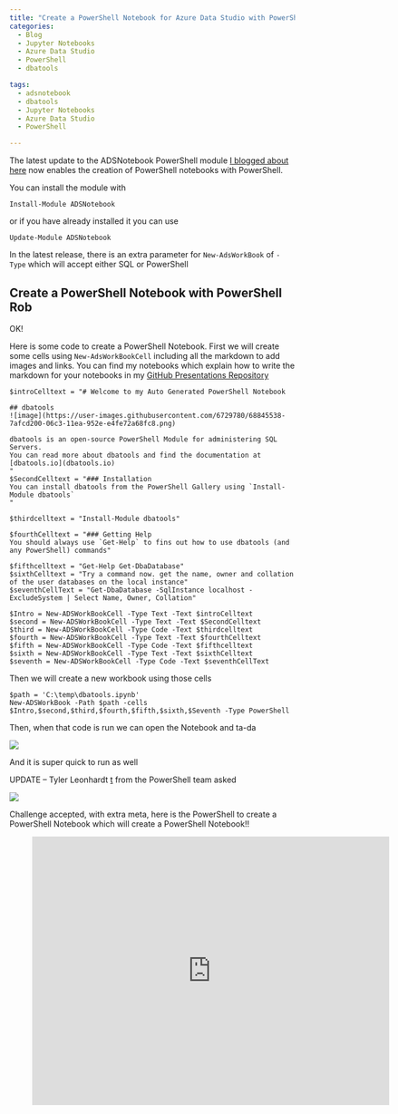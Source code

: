 ```yaml
---
title: "Create a PowerShell Notebook for Azure Data Studio with PowerShell"
categories:
  - Blog
  - Jupyter Notebooks
  - Azure Data Studio
  - PowerShell
  - dbatools

tags:
  - adsnotebook
  - dbatools
  - Jupyter Notebooks
  - Azure Data Studio
  - PowerShell

---
```

The latest update to the ADSNotebook PowerShell module [I blogged about here](https://blog.robsewell.com/create-azure-data-studio-sql-notebooks-with-powershell/) now enables the creation of PowerShell notebooks with PowerShell.

You can install the module with

    Install-Module ADSNotebook

or if you have already installed it you can use

    Update-Module ADSNotebook

In the latest release, there is an extra parameter for `New-AdsWorkBook` of `-Type` which will accept either SQL or PowerShell

Create a PowerShell Notebook with PowerShell Rob
------------------------------------------------

OK!

Here is some code to create a PowerShell Notebook. First we will create some cells using `New-AdsWorkBookCell` including all the markdown to add images and links. You can find my notebooks which explain how to write the markdown for your notebooks in my [GitHub Presentations Repository](https://github.com/SQLDBAWithABeard/Presentations/tree/master/2019/PASS%20Summit/SQL%20Notebooks%20in%20Azure%20Data%20Studio%20for%20the%20DBA)

<PRE class=wp-block-code><CODE>$introCelltext = "# Welcome to my Auto Generated PowerShell Notebook

## dbatools
![image](https://user-images.githubusercontent.com/6729780/68845538-7afcd200-06c3-11ea-952e-e4fe72a68fc8.png)  

dbatools is an open-source PowerShell Module for administering SQL Servers.
You can read more about dbatools and find the documentation at [dbatools.io](dbatools.io)
"
$SecondCelltext = "### Installation
You can install dbatools from the PowerShell Gallery using `Install-Module dbatools`
"

$thirdcelltext = "Install-Module dbatools"

$fourthCelltext = "### Getting Help
You should always use `Get-Help` to fins out how to use dbatools (and any PowerShell) commands"

$fifthcelltext = "Get-Help Get-DbaDatabase"
$sixthCelltext = "Try a command now. get the name, owner and collation of the user databases on the local instance"
$seventhCellText = "Get-DbaDatabase -SqlInstance localhost -ExcludeSystem | Select Name, Owner, Collation"

$Intro = New-ADSWorkBookCell -Type Text -Text $introCelltext
$second = New-ADSWorkBookCell -Type Text -Text $SecondCelltext
$third = New-ADSWorkBookCell -Type Code -Text $thirdcelltext
$fourth = New-ADSWorkBookCell -Type Text -Text $fourthCelltext
$fifth = New-ADSWorkBookCell -Type Code -Text $fifthcelltext
$sixth = New-ADSWorkBookCell -Type Text -Text $sixthCelltext
$seventh = New-ADSWorkBookCell -Type Code -Text $seventhCellText</CODE></PRE>
Then we will create a new workbook using those cells

<PRE class=wp-block-code><CODE>$path = 'C:\temp\dbatools.ipynb'
New-ADSWorkBook -Path $path -cells $Intro,$second,$third,$fourth,$fifth,$sixth,$Seventh -Type PowerShell</CODE></PRE>
Then, when that code is run we can open the Notebook and ta-da

[![](https://blog.robsewell.com/assets/uploads/2019/11/image-33.png?fit=630%2C505&ssl=1)](https://blog.robsewell.com/assets/uploads/2019/11/image-33.png?ssl=1)

And it is super quick to run as well

UPDATE – Tyler Leonhardt [t](https://twitter.com/TylerLeonhardt) from the PowerShell team asked

![](https://blog.robsewell.com/assets/uploads/2019/11/image-36.png?resize=597%2C284&ssl=1)

Challenge accepted, with extra meta, here is the PowerShell to create a PowerShell Notebook which will create a PowerShell Notebook!!
<SCRIPT src="https://gist.github.com/SQLDBAWithABeard/bb0ecef8245f764151e018d09d38f9c5.js"></SCRIPT>
<FIGURE class="wp-block-video wp-block-embed is-type-video is-provider-videopress">
<DIV class=wp-block-embed__wrapper><IFRAME title=2019-11-14_15-50-46-mp4 height=474 src="https://videopress.com/embed/5zyfyR2P?preloadContent=metadata&amp;hd=0" frameBorder=0 width=630 allowfullscreen></IFRAME>
<SCRIPT src="https://v0.wordpress.com/js/next/videopress-iframe.js?m=1435166243"></SCRIPT>
</DIV></FIGURE>

